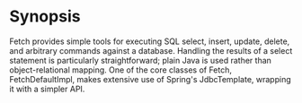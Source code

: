 # Synopsis
Fetch provides simple tools for executing SQL select, insert, update, delete, and arbitrary commands against a database. Handling the results of a select statement is particularly straightforward; plain Java is used rather than object-relational mapping. One of the core classes of Fetch, FetchDefaultImpl, makes extensive use of Spring's JdbcTemplate, wrapping it with a simpler API.